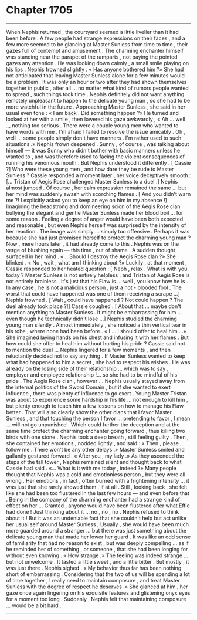 
# Chapter 1705


---

When Nephis returned , the courtyard seemed a little liveller than it had been before . A few people had strange expressions on their faces , and a few more seemed to be glancing at Master Sunless from time to time , their gazes full of contempt and amusement .
The charming enchanter himself was standing near the parapet of the ramparts , not paying the pointed gazes any attention . He was looking down calmly , a small smile playing on his lips .
Nephis frowned slightly .
« Has anyone bothered him ?»
She had not anticipated that leaving Master Sunless alone for a few minutes would be a problem . It was only an hour or two after they had shown themselves together in public , after all … no matter what kind of rumors people wanted to spread , such things took time .
Nephis definitely did not want anything remotely unpleasant to happen to the delicate young man , so she had to be more watchful in the future .
Approaching Master Sunless , she said in her usual even tone :
« I am back . Did something happen ?»
He turned and looked at her with a smile , then lowered his gaze awkwardly ,
« Ah … well .., nothing too serious . There were a couple young men who wanted to have words with me . I'm afraid I failed to resolve the issue amicably . Oh , well … some people simply don't have manners . I'm rather used to such situations .»
Nephis frown deepened .
Sunny , of course , was talking about himself — it was Sunny who didn't bother with basic manners unless he wanted to , and was therefore used to facing the violent consequences of running his venomous mouth .
But Nephis understood it differently .
[ Cassie ?]
Who were these young men , and how dare they be rude to Master Sunless ?
Cassie responded a moment later , her voice deceptively smooth :
[… Tristan of Aegis Rose challenged Master Sunless to a duel .]
Nephis almost jumped . Of course , her calm expression remained the same … but her mind was suddenly awash with scorching flames .
[ And you didn't warn me ?! I explicitly asked you to keep an eye on him in my absence !]
Imagining the headstrong and domineering scion of the Aegis Rose clan bullying the elegant and gentle Master Sunless made her blood boil … for some reason . Feeling a degree of anger would have been both expected and reasonable , but even Nephis herself was surprised by the intensity of her reaction .
The image was simply … simply too offensive . Perhaps it was because she had just promised herself to protect the charming young man ? Now , mere hours later , it had already come to this .
Nephis was on the verge of blushing again — this time , out of shame .
A sudden thought surfaced in her mind .
«… Should I destroy the Aegis Rose clan ?»
She blinked .
« No , wait , what am I thinking about ?»
Luckily , at that moment , Cassie responded to her heated question :
[ Neph , relax . What is with you today ? Master Sunless is not entirely helpless , and Tristan of Aegis Rose is not entirely brainless . It's just that his Flaw is … well , you know how he is . In any case , he is not a malicious person , just a hot - blooded fool . The worst that could have happened was one of them receiving a scrape …]
Nephis frowned .
[ Wait , could have happened ? Not could happen ? The duel already took place ?!]
Cassie coughed .
[ About that … maybe don't mention anything to Master Sunless . It might be embarrassing for him … even though he technically didn't lose …]
Nephis studied the charming young man silently . Almost immediately , she noticed a thin vertical tear in his robe , where none had been before .
« I … I should offer to heal him …»
She imagined laying hands on his chest and infusing it with her flames . But how could she offer to heal him without hurting his pride ? Cassie said not to mention the duel …
Nephis lingered for a few moments , and then reluctantly decided not to say anything . If Master Sunless wanted to keep what had happened to him a secret , she had to respect his wishes .
He was already on the losing side of their relationship … which was to say , employer and employee relationship !… so she had to be mindful of his pride .
The Aegis Rose clan , however …
Nephis usually stayed away from the internal politics of the Sword Domain , but if she wanted to exert influence , there was plenty of influence to go exert . Young Master Tristan was about to experience some hardship in his life … not enough to kill him , but plenty enough to teach him a few lessons on how to manage his Flaw better .
That will also clearly show the other clans that I favor Master Sunless , and that touching the person I favor … pretending to favor , I mean … will not go unpunished .
Which could further the deception and at the same time protect the charming enchanter going forward , thus killing two birds with one stone .
Nephis took a deep breath , still feeling guilty .
Then , she contained her emotions , nodded lightly , and said :
« Then , please , follow me . There won't be any other delays .»
Master Sunless smiled and gallantly gestured forward .
« After you , my lady .»
As they ascended the steps of the tall tower , Nephis remained silent and thought back to what Cassie had said .
«… What is it with me today , indeed ?»
Many people thought that Nephis was a cold and emotionless person , but they were all wrong . Her emotions , in fact , often burned with a frightening intensity … it was just that she rarely showed them , if at all .
Still , looking back , she felt like she had been too flustered in the last few hours — and even before that . Being in the company of the charming enchanter had a strange kind of effect on her …
Granted , anyone would have been flustered after what Effie had done ! Just thinking about it … no , no , no . Nephis refused to think about it !
But it was an undeniable fact that she couldn't help but act unlike her usual self around Master Sunless , Usually , she would have been much more guarded around a stranger … but there was just something about the delicate young man that made her lower her guard .
It was like an odd sense of familiarity that had no reason to exist , but was deeply compelling … as if he reminded her of something , or someone , that she had been longing for without even knowing .
« How strange .»
The feeling was indeed strange … but not unwelcome . It tasted a little sweet , and a little bitter . But mostly , it was just there .
Nephis sighed .
« My behavior thus far has been nothing short of embarrassing . Considering that the two of us will be spending a lot of time together , I really need to maintain composure , and treat Master Sunless with the degree of respect he deserves .»
She glanced at him , her gaze once again lingering on his exquisite features and glistening onyx eyes for a moment too long .
Suddenly , Nephis felt that maintaining composure … would be a bit hard .

---

